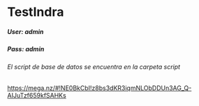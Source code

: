 # TestIndra

##### User: admin
##### Pass: admin
###### El script de base de datos se encuentra en la carpeta script

https://mega.nz/#!NE0BkCbI!z8bs3dKR3iqmNLObDDUn3AG_Q-AIJuTzf659kfSAHKs
